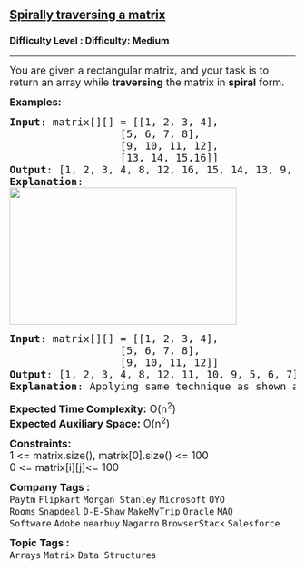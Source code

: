 <h2><a href="https://www.geeksforgeeks.org/problems/spirally-traversing-a-matrix-1587115621/0">Spirally traversing a matrix</a></h2><h3>Difficulty Level : Difficulty: Medium</h3><hr><div class="problems_problem_content__Xm_eO"><p><span style="font-size: 18px;">You are given a rectangular matrix, and your task is to return an array while <strong>traversing</strong>&nbsp;the matrix in <strong>spiral</strong> form.</span></p>
<p><span style="font-size: 18px;"><strong>Examples:</strong></span></p>
<pre><span style="font-size: 18px;"><strong>Input</strong>: matrix[][] = [[1, 2, 3, 4],
&nbsp;                 [5, 6, 7, 8],
&nbsp;                 [9, 10, 11, 12],
&nbsp;                 [13, 14, 15,16]]
<strong>Output</strong>: [1, 2, 3, 4, 8, 12, 16, 15, 14, 13, 9, 5, 6, 7, 11, 10]
<strong>Explanation</strong>:
</span><img style="height: 242px; width: 400px;" src="https://www.geeksforgeeks.org/wp-content/uploads/spiral-matrix.png" alt=""></pre>
<pre><span style="font-size: 18px;"><strong>Input</strong>: matrix[][] = [[1, 2, 3, 4],
&nbsp;                 [5, 6, 7, 8],
&nbsp;                 [9, 10, 11, 12]]
<strong>Output</strong>: [1, 2, 3, 4, 8, 12, 11, 10, 9, 5, 6, 7]
<strong>Explanation</strong>: Applying same technique as shown above, output for the 2nd testcase will be 1 2 3 4 8 12 11 10 9 5 6 7.</span></pre>
<p><span style="font-size: 18px;"><strong>Expected Time Complexity:</strong> O(n<sup>2</sup>)<br><strong>Expected Auxiliary Space:</strong> O(n<sup>2</sup>)</span></p>
<p><span style="font-size: 18px;"><strong>Constraints:</strong><br>1 &lt;= matrix.size(), </span><span style="font-size: 18px;">matrix[0].size()</span><span style="font-size: 18px;">&nbsp;&lt;= 100<br></span><span style="font-size: 18px;">0 &lt;= matrix[i][j]&lt;= 100</span></p></div><p><span style=font-size:18px><strong>Company Tags : </strong><br><code>Paytm</code>&nbsp;<code>Flipkart</code>&nbsp;<code>Morgan Stanley</code>&nbsp;<code>Microsoft</code>&nbsp;<code>OYO Rooms</code>&nbsp;<code>Snapdeal</code>&nbsp;<code>D-E-Shaw</code>&nbsp;<code>MakeMyTrip</code>&nbsp;<code>Oracle</code>&nbsp;<code>MAQ Software</code>&nbsp;<code>Adobe</code>&nbsp;<code>nearbuy</code>&nbsp;<code>Nagarro</code>&nbsp;<code>BrowserStack</code>&nbsp;<code>Salesforce</code>&nbsp;<br><p><span style=font-size:18px><strong>Topic Tags : </strong><br><code>Arrays</code>&nbsp;<code>Matrix</code>&nbsp;<code>Data Structures</code>&nbsp;